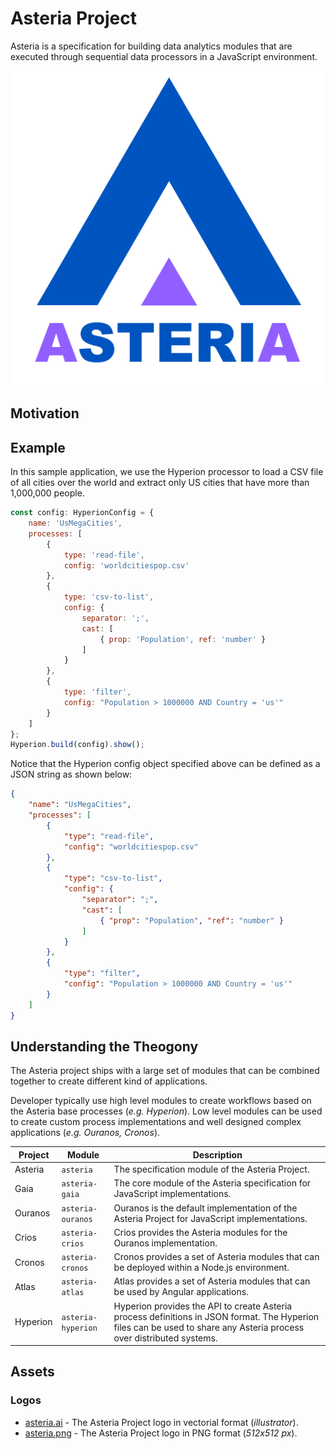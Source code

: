 # Asteria Project

Asteria is a specification for building data analytics modules that are executed through sequential data processors in a JavaScript environment.

![Asteria Logo](https://raw.githubusercontent.com/asteria-project/asteria/master/assets/logos/asteria.png)

## Motivation

## Example

In this sample application, we use the Hyperion processor to load a CSV file of all cities over the world and extract only US cities that have more than 1,000,000 people.

```javascript
const config: HyperionConfig = {
    name: 'UsMegaCities',
    processes: [
        {
            type: 'read-file',
            config: 'worldcitiespop.csv'
        },
        {
            type: 'csv-to-list',
            config: {
                separator: ';',
                cast: [
                    { prop: 'Population', ref: 'number' }
                ]
            }
        },
        {
            type: 'filter',
            config: "Population > 1000000 AND Country = 'us'"
        }
    ]
};
Hyperion.build(config).show();
```

Notice that the Hyperion config object specified above can be defined as a JSON string as shown below:

```json
{
    "name": "UsMegaCities",
    "processes": [
        {
            "type": "read-file",
            "config": "worldcitiespop.csv"
        },
        {
            "type": "csv-to-list",
            "config": {
                "separator": ";",
                "cast": [
                    { "prop": "Population", "ref": "number" }
                ]
            }
        },
        {
            "type": "filter",
            "config": "Population > 1000000 AND Country = 'us'"
        }
    ]
}
```

## Understanding the Theogony

The Asteria project ships with a large set of modules that can be combined together to create different kind of applications.

Developer typically use high level modules to create workflows based on the Asteria base processes (_e.g. Hyperion_). Low level modules can be used to create custom process implementations and well designed complex applications (_e.g. Ouranos, Cronos_).

| Project | Module | Description |
| ------- | ------ | ----------- |
| Asteria | `asteria` | The specification module of the Asteria Project. |
| Gaia | `asteria-gaia` | The core module of the Asteria specification for JavaScript implementations. |
| Ouranos | `asteria-ouranos` | Ouranos is the default implementation of the Asteria Project for JavaScript implementations. |
| Crios | `asteria-crios` | Crios provides the Asteria modules for the Ouranos implementation. |
| Cronos | `asteria-cronos` | Cronos provides a set of Asteria modules that can be deployed within a Node.js environment. |
| Atlas | `asteria-atlas` | Atlas provides a set of Asteria modules that can be used by Angular applications. |
| Hyperion | `asteria-hyperion` | Hyperion provides the API to create Asteria process definitions in JSON format. The Hyperion files can be used to share any Asteria process over distributed systems. |

## Assets

### Logos

- [asteria.ai](#) - The Asteria Project logo in vectorial format (_illustrator_).
- [asteria.png](#) - The Asteria Project logo in PNG format (_512x512 px_).
